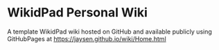 # WikidPad Personal Wiki
A template WikidPad wiki hosted on GitHub and available publicly using GitHubPages at https://jaysen.github.io/wiki/Home.html


